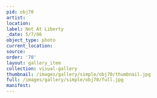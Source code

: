 ```yaml
---
pid: obj70
artist: 
location: 
label: Not At Liberty
_date: 5/7/06
object_type: photo
current_location: 
source: 
order: '70'
layout: gallery_item
collection: visual-gallery
thumbnail: /images/gallery/simple/obj70/thumbnail.jpg
full: /images/gallery/simple/obj70/full.jpg
manifest: 
---
```

